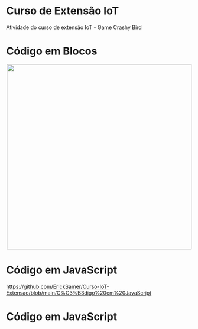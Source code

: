 # Curso de Extensão IoT
Atividade do curso de extensão IoT - Game Crashy Bird

# Código em Blocos
<p align ="center">
  <img width="500" src="https://user-images.githubusercontent.com/111182529/193355745-5113fab0-9e2b-4601-b82d-0a0f8273c2e2.png">
</p>

# Código em JavaScript
https://github.com/ErickSamer/Curso-IoT-Extensao/blob/main/C%C3%B3digo%20em%20JavaScript

# Código em JavaScript

